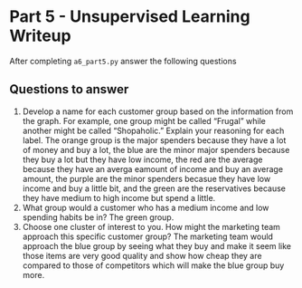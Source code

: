 # Part 5 - Unsupervised Learning Writeup

After completing `a6_part5.py` answer the following questions

## Questions to answer

1. Develop a name for each customer group based on the information from the graph. For example, one group might be called “Frugal” while another might be called “Shopaholic.” Explain your reasoning for each label.
The orange group is the major spenders because they have a lot of money and buy a lot, the blue are the minor major spenders because they buy a lot but they have low income, the red are the average because they have an averga eamount of income and buy an average amount, the purple are the minor spenders becasue they have low income and buy a little bit, and the green are the reservatives because they have medium to high income but spend a little. 
2. What group would a customer who has a medium income and low spending habits be in?
The green group.
3. Choose one cluster of interest to you. How might the marketing team approach this specific customer group?
The marketing  team would approach the blue group by seeing what they buy and make it seem like those items are very good quality and show how cheap they are compared to those of competitors which will make the blue group buy more.
